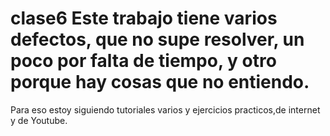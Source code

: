 # clase6 Este trabajo tiene varios defectos, que no supe resolver, un poco por falta de tiempo, y otro porque hay cosas que no entiendo.
Para eso estoy siguiendo tutoriales varios y ejercicios practicos,de internet y de Youtube.
